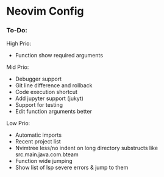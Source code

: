 # Neovim Config

### To-Do:

High Prio:
- Function show required arguments

Mid Prio:
- Debugger support
- Git line difference and rollback
- Code execution shortcut
- Add jupyter support (jukyt)
- Support for testing
- Edit function arguments better

Low Prio:
- Automatic imports
- Recent project list
- Nvimtree less/no indent on long directory substructs like src.main.java.com.bteam
- Function wide jumping
- Show list of lsp severe errors & jump to them


